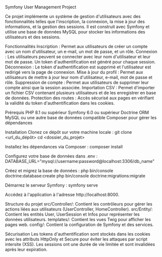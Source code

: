 Symfony User Management Project

Ce projet implémente un système de gestion d'utilisateurs avec des fonctionnalités telles que l'inscription, la connexion, la mise à jour des informations, et la gestion des sessions. Il est construit avec Symfony et utilise une base de données MySQL pour stocker les informations des utilisateurs et des sessions.

Fonctionnalités
Inscription : Permet aux utilisateurs de créer un compte avec un nom d'utilisateur, un e-mail, un mot de passe, et un rôle.
Connexion : Les utilisateurs peuvent se connecter avec leur nom d'utilisateur et leur mot de passe. Un token d'authentification est généré pour chaque session.
Déconnexion : Le token d'authentification est supprimé et l'utilisateur est redirigé vers la page de connexion.
Mise à jour du profil : Permet aux utilisateurs de mettre à jour leur nom d'utilisateur, e-mail, mot de passe et rôle.
Suppression de compte : Permet aux utilisateurs de supprimer leur compte ainsi que la session associée.
Importation CSV : Permet d'importer un fichier CSV contenant plusieurs utilisateurs et de les enregistrer en base de données.
Protection des routes : Accès sécurisé aux pages en vérifiant la validité du token d'authentification dans les cookies.


Prérequis
PHP 8.1 ou supérieur
Symfony 6.0 ou supérieur
Doctrine ORM
MySQL ou une autre base de données compatible
Composer pour gérer les dépendances

Installation
Clonez ce dépôt sur votre machine locale :
git clone <url_du_dépôt>
cd <dossier_du_projet>

Installez les dépendances via Composer :
composer install

Configurez votre base de données dans .env :
DATABASE_URL="mysql://username:password@localhost:3306/db_name"

Créez et migrez la base de données :
php bin/console doctrine:database:create
php bin/console doctrine:migrations:migrate

Démarrez le serveur Symfony :
symfony serve


Accédez à l'application à l'adresse http://localhost:8000.


Structure du projet
src/Controller/: Contient les contrôleurs pour gérer les actions liées aux utilisateurs (UserController, HomeController).
src/Entity/: Contient les entités User, UserSession et Infos pour représenter les données utilisateurs.
templates/: Contient les vues Twig pour afficher les pages web.
config/: Contient la configuration de Symfony et des services.

Sécurisation
Les tokens d'authentification sont stockés dans les cookies avec les attributs HttpOnly et Secure pour éviter les attaques par script intersite (XSS). Les sessions ont une durée de vie limitée et sont invalidées après leur expiration.

